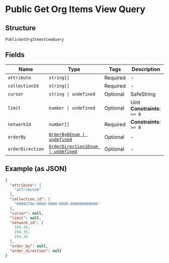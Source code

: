 
# Public Get Org Items View Query

## Structure

`PublicGetOrgItemsViewQuery`

## Fields

| Name | Type | Tags | Description |
|  --- | --- | --- | --- |
| `attribute` | `string[]` | Required | - |
| `collectionId` | `string[]` | Required | - |
| `cursor` | `string \| undefined` | Optional | SafeString |
| `limit` | `number \| undefined` | Optional | Uint<br>**Constraints**: `>= 0` |
| `networkId` | `number[]` | Required | **Constraints**: `>= 0` |
| `orderBy` | [`OrderBy6Enum \| undefined`](../../doc/models/order-by-6-enum.md) | Optional | - |
| `orderDirection` | [`OrderDirection1Enum \| undefined`](../../doc/models/order-direction-1-enum.md) | Optional | - |

## Example (as JSON)

```json
{
  "attribute": [
    "attribute6"
  ],
  "collection_id": [
    "0000270e-0000-0000-0000-000000000000"
  ],
  "cursor": null,
  "limit": null,
  "network_id": [
    194.34,
    194.35,
    194.36
  ],
  "order_by": null,
  "order_direction": null
}
```


